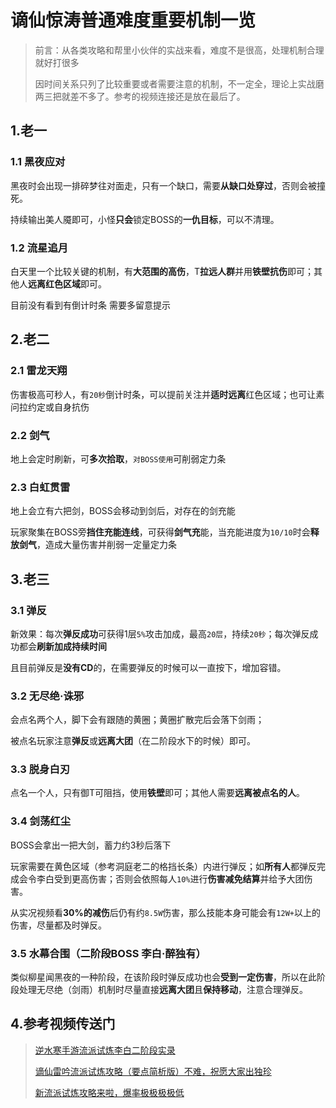 # 谪仙惊涛普通难度重要机制一览

> 前言：从各类攻略和帮里小伙伴的实战来看，难度不是很高，处理机制合理就好打很多
> 
> 因时间关系只列了比较重要或者需要注意的机制，不一定全，理论上实战磨两三把就差不多了。参考的视频连接还是放在最后了。

## 1.老一

### 1.1 黑夜应对

黑夜时会出现一排碎梦往对面走，只有一个缺口，需要**从缺口处穿过**，否则会被撞死。

持续输出美人魇即可，小怪**只会**锁定BOSS的**一仇目标**，可以不清理。

### 1.2 流星追月

白天里一个比较关键的机制，有**大范围的高伤**，T**拉远人群**并用**铁壁抗伤**即可；其他人**远离红色区域**即可。

目前没有看到有倒计时条 需要多留意提示

## 2.老二

### 2.1 雷龙天翔

伤害极高可秒人，有`20秒`倒计时条，可以提前关注并**适时远离**红色区域；也可让素问拉约定或自身抗伤

### 2.2 剑气

地上会定时刷新，可**多次拾取**，`对BOSS使用`可削弱定力条

### 2.3 白虹贯雷

地上会立有六把剑，BOSS会移动到剑后，对存在的剑充能

玩家聚集在BOSS旁**挡住充能连线**，可获得**剑气充**能，当充能进度为`10/10`时会**释放剑气**，造成大量伤害并削弱一定量定力条

## 3.老三

### 3.1 弹反

新效果：每次**弹反成功**可获得1层`5%`攻击加成，最高`20层`，持续`20秒`；每次弹反成功都会**刷新加成持续时间**

且目前弹反是**没有CD**的，在需要弹反的时候可以一直按下，增加容错。

### 3.2 无尽绝·诛邪

会点名两个人，脚下会有跟随的黄圈；黄圈扩散完后会落下剑雨；

被点名玩家注意**弹反**或**远离大团**（在二阶段水下的时候）即可。

### 3.3 脱身白刃

点名一个人，只有御T可阻挡，使用**铁壁**即可；其他人需要**远离被点名的人**。

### 3.4 剑荡红尘

BOSS会拿出一把大剑，蓄力约3秒后落下

玩家需要在黄色区域（参考洞庭老二的格挡长条）内进行弹反；如**所有人**都弹反完成会令李白受到更高伤害；否则会依照每人`10%`进行**伤害减免结算**并给予大团伤害。

从实况视频看**30%的减伤**后仍有约`8.5W`伤害，那么技能本身可能会有`12W+`以上的伤害，尽量都及时弹反。

### 3.5 水幕合围（二阶段BOSS 李白·醉独有）

类似柳星闻黑夜的一种阶段，在该阶段时弹反成功也会**受到一定伤害**，所以在此阶段处理无尽绝（剑雨）机制时尽量直接**远离大团**且**保持移动**，注意合理弹反。

## 4.参考视频传送门

> [逆水寒手游流派试炼李白二阶段实录](https://www.bilibili.com/video/BV1rV411S7W1)
>
> [谪仙雷吟流派试炼攻略（要点简析版）不难，祝愿大家出独珍](https://www.bilibili.com/video/BV1Qg4y1Y7R4)
>
> [新流派试炼攻略来啦，爆率极极极极低](https://www.bilibili.com/video/BV1we411e7GR)